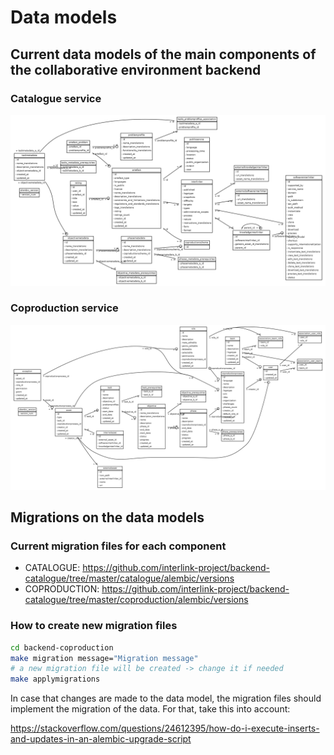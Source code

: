 # Data models

## Current data models of the main components of the collaborative environment backend

### Catalogue service
![Catalogue](catalogue.png)

### Coproduction service
![Coproduction](coproduction.png)

## Migrations on the data models

### Current migration files for each component
* CATALOGUE: https://github.com/interlink-project/backend-catalogue/tree/master/catalogue/alembic/versions
* COPRODUCTION: https://github.com/interlink-project/backend-catalogue/tree/master/coproduction/alembic/versions


### How to create new migration files

```sh
cd backend-coproduction
make migration message="Migration message"
# a new migration file will be created -> change it if needed
make applymigrations
```

In case that changes are made to the data model, the migration files should implement the migration of the data. For that, take this into account:

https://stackoverflow.com/questions/24612395/how-do-i-execute-inserts-and-updates-in-an-alembic-upgrade-script


